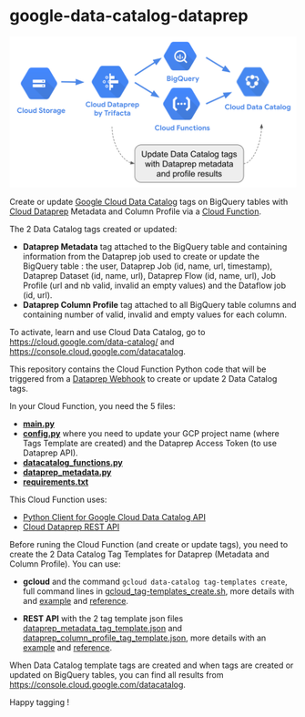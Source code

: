 # google-data-catalog-dataprep

![image](dataprep_datacatalog.png)

Create or update [Google Cloud Data Catalog](https://cloud.google.com/data-catalog/) tags on BigQuery tables with [Cloud Dataprep](https://cloud.google.com/dataprep) Metadata and Column Profile via a [Cloud Function](https://cloud.google.com/functions).

The 2 Data Catalog tags created or updated:
- **Dataprep Metadata** tag attached to the BigQuery table and containing information from the Dataprep job used to create or update the BigQuery table : the user, Dataprep Job (id, name, url, timestamp), Dataprep Dataset (id, name, url), Dataprep Flow (id, name, url), Job Profile (url and nb valid, invalid an empty values) and the Dataflow job (id, url).
- **Dataprep Column Profile** tag attached to all BigQuery table columns and containing number of valid, invalid and empty values for each column.

To activate, learn and use Cloud Data Catalog, go to https://cloud.google.com/data-catalog/ and https://console.cloud.google.com/datacatalog.

This repository contains the Cloud Function Python code that will be triggered from a [Dataprep Webhook](https://docs.trifacta.com/display/DP/Create+Flow+Webhook+Task) to create or update 2 Data Catalog tags.

In your Cloud Function, you need the 5 files:
- **[main.py](https://github.com/victorcouste/google-data-catalog-dataprep/blob/main/main.py)**
- **[config.py](https://github.com/victorcouste/google-data-catalog-dataprep/blob/main/config.py)** where you need to update your GCP project name (where Tags Template are created) and the Dataprep Access Token (to use Dataprep API).
- **[datacatalog_functions.py](https://github.com/victorcouste/google-data-catalog-dataprep/blob/main/datacatalog_functions.py)**
- **[dataprep_metadata.py](https://github.com/victorcouste/google-data-catalog-dataprep/blob/main/dataprep_metadata.py)**
- **[requirements.txt](https://github.com/victorcouste/google-data-catalog-dataprep/blob/main/requirements.txt)**

This Cloud Function uses:
- [Python Client for Google Cloud Data Catalog API](https://googleapis.dev/python/datacatalog/latest/index.html#)
- [Cloud Dataprep REST API](https://api.trifacta.com/dataprep-premium/index.html)


Before runing the Cloud Function (and create or update tags), you need to create the 2 Data Catalog Tag Templates for Dataprep (Metadata and Column Profile).
You can use:

- **gcloud** and the command `gcloud data-catalog tag-templates create`, full command lines in [gcloud_tag-templates_create.sh](https://github.com/victorcouste/google-data-catalog-dataprep/blob/main/gcloud_tag-templates_create.sh), more details with and [example](https://cloud.google.com/data-catalog/docs/quickstart-tagging#data-catalog-quickstart-gcloud) and [reference](https://cloud.google.com/sdk/gcloud/reference/data-catalog/tag-templates/create).

- **REST API** with the 2 tag template json files [dataprep_metadata_tag_template.json](https://github.com/victorcouste/google-data-catalog-dataprep/blob/main/dataprep_metadata_tag_template.json) and [dataprep_column_profile_tag_template.json](https://github.com/victorcouste/google-data-catalog-dataprep/blob/main/dataprep_column_profile_tag_template.json), more details with an [example](https://cloud.google.com/data-catalog/docs/quickstart-tagging#data-catalog-quickstart-drest) and [reference](https://cloud.google.com/data-catalog/docs/reference/rest/v1/projects.locations.tagTemplates/create).


When Data Catalog template tags are created and when tags are created or updated on BigQuery tables, you can find all results from https://console.cloud.google.com/datacatalog.



Happy tagging !
